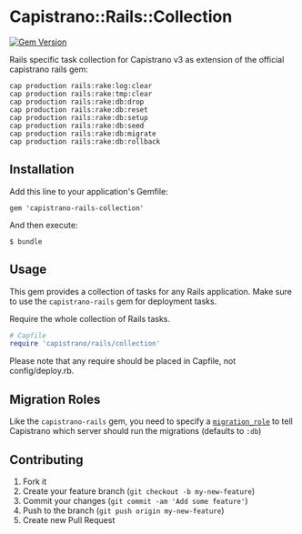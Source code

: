 # Capistrano::Rails::Collection

[![Gem Version](https://badge.fury.io/rb/capistrano-rails-collection.png)](http://badge.fury.io/rb/capistrano-rails-collection)

Rails specific task collection for Capistrano v3 as extension of the official capistrano rails gem:

    cap production rails:rake:log:clear
    cap production rails:rake:tmp:clear
    cap production rails:rake:db:drop
    cap production rails:rake:db:reset
    cap production rails:rake:db:setup
    cap production rails:rake:db:seed
    cap production rails:rake:db:migrate
    cap production rails:rake:db:rollback

## Installation

Add this line to your application's Gemfile:

    gem 'capistrano-rails-collection'

And then execute:

    $ bundle

## Usage

This gem provides a collection of tasks for any Rails application. Make sure to use the `capistrano-rails` gem for deployment tasks.

Require the whole collection of Rails tasks.

```ruby
# Capfile
require 'capistrano/rails/collection'
```

Please note that any require should be placed in Capfile, not config/deploy.rb.

## Migration Roles

Like the `capistrano-rails` gem, you need to specify a [`migration_role`](https://github.com/capistrano/rails#capistranorails) to tell Capistrano which server should run the migrations (defaults to `:db`)

## Contributing

1. Fork it
2. Create your feature branch (`git checkout -b my-new-feature`)
3. Commit your changes (`git commit -am 'Add some feature'`)
4. Push to the branch (`git push origin my-new-feature`)
5. Create new Pull Request
